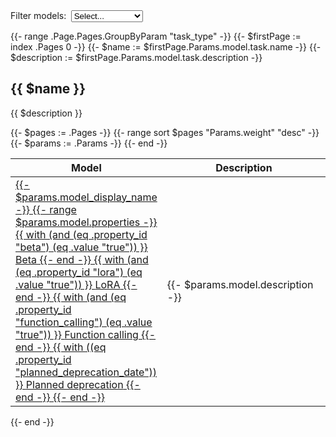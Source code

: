 <div class="selectorDropdowns">
  <label for="model-filter" style="margin-right: 0.25em;">Filter models:</label>

  <!-- values should match the pill text, lowercasedq -->
  <select name="models" id="model-filter">
    <option value="all">Select...</option>
    <option value="lora">LoRA</option>
    <option value="function calling">Function calling</option>
  </select>
</div>

{{- range .Page.Pages.GroupByParam "task_type" -}}
{{- $firstPage := index .Pages 0 -}}
{{- $name := $firstPage.Params.model.task.name -}}
{{- $description := $firstPage.Params.model.task.description -}}

<div data-task="{{ $name }}">
  <h2 id="{{ $name | urlize }}">{{ $name }}</h2>

  <p>{{ $description }}</p>

  <style>
    table th:first-of-type {
      width: 10em;
    }
  </style>

  <table>
    <thead>
      <tr>
        <th>Model</th>
        <th>Description</th>
      </tr>
    </thead>
    <tbody>
      {{- $pages := .Pages -}}
      {{- range sort $pages "Params.weight" "desc" -}}
      {{- $params := .Params -}}
      <tr>
        <td>
          <a href="{{.RelPermalink}}" class="DocsMarkdown--link">
            <span class="DocsMarkdown--link-content">
              {{- $params.model_display_name -}}
              {{- range $params.model.properties -}}
              {{ with (and (eq .property_id "beta") (eq .value "true")) }}
              <span data-pill class="DocsMarkdown--pill DocsMarkdown--pill-beta" style="margin-top: 0.75em; width: max-content">Beta</span>
              {{- end -}}
              {{ with (and (eq .property_id "lora") (eq .value "true")) }}
              <span data-pill class="DocsMarkdown--pill DocsMarkdown--pill-early-access" style="margin-top: 0.75em; width: max-content">LoRA</span>
              {{- end -}}
              {{ with (and (eq .property_id "function_calling") (eq .value "true")) }}
              <span data-pill class="DocsMarkdown--pill DocsMarkdown--pill-alpha" style="margin-top: 0.75em; width: max-content">Function calling</span>
              {{- end -}}
              {{ with ((eq .property_id "planned_deprecation_date")) }}
              <span data-pill class="DocsMarkdown--pill DocsMarkdown--pill-deprecated" style="margin-top: 0.75em; width: max-content">Planned deprecation</span>
              {{- end -}}
              {{- end -}}
            </span>
          </a>
        </td>
        <td>{{- $params.model.description -}}</td>
      </tr>
      {{- end -}}
    </tbody>
  </table>
</div>
{{- end -}}

<script>
function filterModels() {
	const filter = select.value;
	const taskSections = document.querySelectorAll("div[data-task]");

	for (const task of taskSections) {
		const table = task.querySelector("table");
		const rows = table.querySelectorAll("tbody > tr");

		if (filter === "all") {
			task.style.display = "";
			rows.forEach((row) => (row.style.display = ""));
			continue;
		}

		let rowsHidden = 0;
		for (const row of rows) {
			const pills = row.querySelectorAll("[data-pill]");

			if (pills.length === 0) {
				row.style.display = "none";
				rowsHidden++;
				continue;
			}

			const arr = Array.from(pills);
			const hasPill = arr.find((x) => x.innerText.toLowerCase() === filter);

			if (hasPill) {
				task.style.display = "";
				row.style.display = "";
			} else {
				row.style.display = "none";
				rowsHidden++;
			}
		}

		if (rowsHidden >= rows.length) {
			task.style.display = "none";
		}
	}
}

const select = document.querySelector("#model-filter");
select.addEventListener("change", filterModels);
</script>
